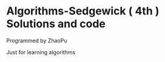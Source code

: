 # Algorithms-Sedgewick ( 4th ) Solutions and code 

Programmed by ZhaoPu

Just for learning algorithms
